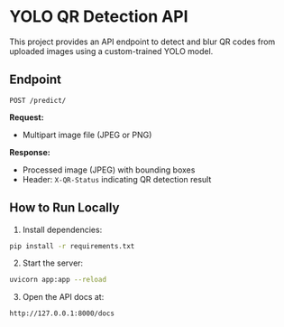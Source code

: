 # YOLO QR Detection API

This project provides an API endpoint to detect and blur QR codes from uploaded images using a custom-trained YOLO model.

## Endpoint

`POST /predict/`

**Request:**  
- Multipart image file (JPEG or PNG)

**Response:**  
- Processed image (JPEG) with bounding boxes
- Header: `X-QR-Status` indicating QR detection result

## How to Run Locally

1. Install dependencies:

```bash
pip install -r requirements.txt
````

2. Start the server:

```bash
uvicorn app:app --reload
```

3. Open the API docs at:

```
http://127.0.0.1:8000/docs
```
